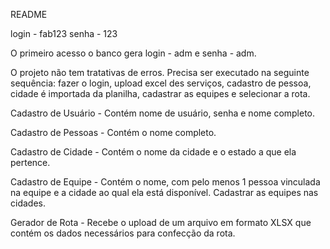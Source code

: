 README

login - fab123
senha - 123

O primeiro acesso o banco gera login - adm e senha - adm.

O projeto não tem tratativas de erros. Precisa ser executado na seguinte sequência: fazer o login, upload excel des serviços, cadastro de pessoa, cidade é importada da planilha, cadastrar as equipes e selecionar a rota.

Cadastro de Usuário - 
Contém nome de usuário, senha e nome completo.

Cadastro de Pessoas - 
Contém o nome completo.

Cadastro de Cidade - 
Contém o nome da cidade e o estado a que ela pertence.

Cadastro de Equipe - 
Contém o nome, com pelo menos 1 pessoa vinculada na equipe e a cidade ao qual ela está disponível. Cadastrar as equipes nas cidades.

Gerador de Rota - 
Recebe o upload de um arquivo em formato XLSX que contém os dados necessários para confecção da rota.


